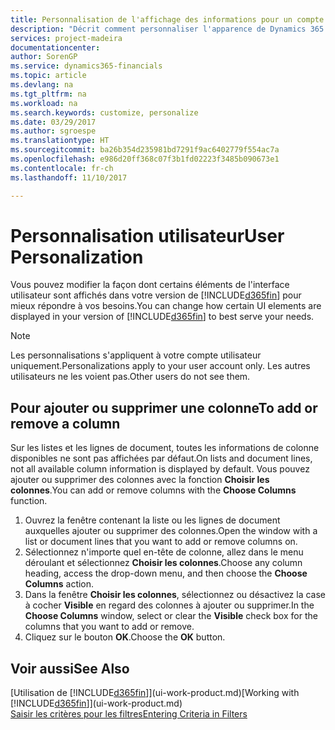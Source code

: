 ```yaml
---
title: Personnalisation de l'affichage des informations pour un compte utilisateur | Microsoft Docs
description: "Décrit comment personnaliser l'apparence de Dynamics 365 pour votre compte d'utilisateur."
services: project-madeira
documentationcenter: 
author: SorenGP
ms.service: dynamics365-financials
ms.topic: article
ms.devlang: na
ms.tgt_pltfrm: na
ms.workload: na
ms.search.keywords: customize, personalize
ms.date: 03/29/2017
ms.author: sgroespe
ms.translationtype: HT
ms.sourcegitcommit: ba26b354d235981bd7291f9ac6402779f554ac7a
ms.openlocfilehash: e986d20ff368c07f3b1fd02223f3485b090673e1
ms.contentlocale: fr-ch
ms.lasthandoff: 11/10/2017

---
```

# <a name="user-personalization"></a><span data-ttu-id="8aa91-103">Personnalisation utilisateur</span><span class="sxs-lookup"><span data-stu-id="8aa91-103">User Personalization</span></span>
<span data-ttu-id="8aa91-104">Vous pouvez modifier la façon dont certains éléments de l'interface utilisateur sont affichés dans votre version de [!INCLUDE[d365fin](includes/d365fin_md.md)] pour mieux répondre à vos besoins.</span><span class="sxs-lookup"><span data-stu-id="8aa91-104">You can change how certain UI elements are displayed in your version of [!INCLUDE[d365fin](includes/d365fin_md.md)] to best serve your needs.</span></span>

> [!NOTE]  
>   <span data-ttu-id="8aa91-105">Les personnalisations s'appliquent à votre compte utilisateur uniquement.</span><span class="sxs-lookup"><span data-stu-id="8aa91-105">Personalizations apply to your user account only.</span></span> <span data-ttu-id="8aa91-106">Les autres utilisateurs ne les voient pas.</span><span class="sxs-lookup"><span data-stu-id="8aa91-106">Other users do not see them.</span></span>

## <a name="to-add-or-remove-a-column"></a><span data-ttu-id="8aa91-107">Pour ajouter ou supprimer une colonne</span><span class="sxs-lookup"><span data-stu-id="8aa91-107">To add or remove a column</span></span>
<span data-ttu-id="8aa91-108">Sur les listes et les lignes de document, toutes les informations de colonne disponibles ne sont pas affichées par défaut.</span><span class="sxs-lookup"><span data-stu-id="8aa91-108">On lists and document lines, not all available column information is displayed by default.</span></span> <span data-ttu-id="8aa91-109">Vous pouvez ajouter ou supprimer des colonnes avec la fonction **Choisir les colonnes**.</span><span class="sxs-lookup"><span data-stu-id="8aa91-109">You can add or remove columns with the **Choose Columns** function.</span></span>

1. <span data-ttu-id="8aa91-110">Ouvrez la fenêtre contenant la liste ou les lignes de document auxquelles ajouter ou supprimer des colonnes.</span><span class="sxs-lookup"><span data-stu-id="8aa91-110">Open the window with a list or document lines that you want to add or remove columns on.</span></span>
2. <span data-ttu-id="8aa91-111">Sélectionnez n'importe quel en-tête de colonne, allez dans le menu déroulant et sélectionnez **Choisir les colonnes**.</span><span class="sxs-lookup"><span data-stu-id="8aa91-111">Choose any column heading, access the drop-down menu, and then choose the **Choose Columns** action.</span></span>
3. <span data-ttu-id="8aa91-112">Dans la fenêtre **Choisir les colonnes**, sélectionnez ou désactivez la case à cocher **Visible** en regard des colonnes à ajouter ou supprimer.</span><span class="sxs-lookup"><span data-stu-id="8aa91-112">In the **Choose Columns** window, select or clear the **Visible** check box for the columns that you want to add or remove.</span></span>
4. <span data-ttu-id="8aa91-113">Cliquez sur le bouton **OK**.</span><span class="sxs-lookup"><span data-stu-id="8aa91-113">Choose the **OK** button.</span></span>

## <a name="see-also"></a><span data-ttu-id="8aa91-114">Voir aussi</span><span class="sxs-lookup"><span data-stu-id="8aa91-114">See Also</span></span>
<span data-ttu-id="8aa91-115">[Utilisation de [!INCLUDE[d365fin](includes/d365fin_md.md)]](ui-work-product.md)</span><span class="sxs-lookup"><span data-stu-id="8aa91-115">[Working with [!INCLUDE[d365fin](includes/d365fin_md.md)]](ui-work-product.md)</span></span>  
[<span data-ttu-id="8aa91-116">Saisir les critères pour les filtres</span><span class="sxs-lookup"><span data-stu-id="8aa91-116">Entering Criteria in Filters</span></span>](ui-enter-criteria-filters.md)

